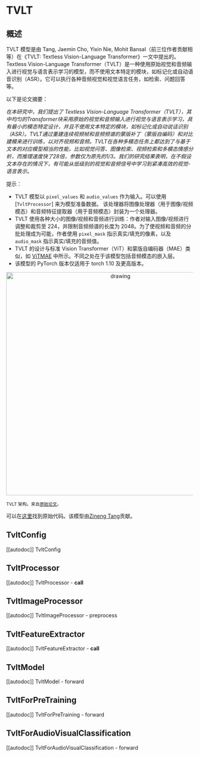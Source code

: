 <!--版权 2023 年HuggingFace团队。版权所有。

根据 Apache 许可证，版本 2.0（“许可证”），除非符合许可证，否则不得使用此文件。
你可以在以下位置获取许可证的副本：

http://www.apache.org/licenses/LICENSE-2.0

除非适用法律或书面同意，根据许可证分发的软件是基于“按原样”提供的，不附带任何担保或条件，无论是明示的还是暗示的。有关许可证的特定语言、权利和限制，请参阅许可证。

⚠️ 注意：此文件是 Markdown 格式的，但包含我们的文档生成器（类似于 MDX）的特定语法，你的 Markdown 查看器可能无法正确渲染。

-->

# TVLT

## 概述

TVLT 模型是由 Tang, Jaemin Cho, Yixin Nie, Mohit Bansal（前三位作者贡献相等）在《TVLT: Textless Vision-Language Transformer》一文中提出的。Textless Vision-Language Transformer（TVLT）是一种使用原始视觉和音频输入进行视觉与语言表示学习的模型，而不使用文本特定的模块，如标记化或自动语音识别（ASR）。它可以执行各种音频视觉和视觉语言任务，如检索、问题回答等。

以下是论文摘要：

*在本研究中，我们提出了 Textless Vision-Language Transformer（TVLT），其中均匀的Transformer块采用原始的视觉和音频输入进行视觉与语言表示学习，具有最小的模态特定设计，并且不使用文本特定的模块，如标记化或自动说话识别（ASR）。TVLT通过重建连续视频帧和音频频谱的蒙版补丁（蒙版自编码）和对比建模来进行训练，以对齐视频和音频。TVLT在各种多模态任务上都达到了与基于文本的对应模型相当的性能，比如视觉问答、图像检索、视频检索和多模态情感分析，而推理速度快了28倍，参数仅为原先的1/3。我们的研究结果表明，在不假设文本存在的情况下，有可能从低级别的视觉和音频信号中学习到紧凑高效的视觉-语言表示。*

提示：

- TVLT 模型以 `pixel_values` 和 `audio_values` 作为输入。可以使用 [`TvltProcessor`] 来为模型准备数据。
  该处理器将图像处理器（用于图像/视频模态）和音频特征提取器（用于音频模态）封装为一个处理器。
- TVLT 使用各种大小的图像/视频和音频进行训练：作者对输入图像/视频进行调整和裁剪至 224，并限制音频频谱的长度为 2048。为了使视频和音频的分批处理成为可能，作者使用 `pixel_mask` 指示真实/填充的像素，以及 `audio_mask` 指示真实/填充的音频值。
- TVLT 的设计与标准 Vision Transformer（ViT）和蒙版自编码器（MAE）类似，如 [ViTMAE](vitmae) 中所示。不同之处在于该模型包括音频模态的嵌入层。
- 该模型的 PyTorch 版本仅适用于 torch 1.10 及更高版本。

<p align="center">
<img src="https://huggingface.co/datasets/huggingface/documentation-images/resolve/main/transformers/model_doc/tvlt_architecture.png"
alt="drawing" width="600"/>
</p>

<small> TVLT 架构。来自<a href="[https://arxiv.org/abs/2102.03334](https://arxiv.org/abs/2209.14156)">原始论文</a>。 </small>

可以在[这里](https://github.com/zinengtang/TVLT)找到原始代码。该模型由[Zineng Tang](https://huggingface.co/ZinengTang)贡献。

## TvltConfig

[[autodoc]] TvltConfig

## TvltProcessor

[[autodoc]] TvltProcessor
    - __call__

## TvltImageProcessor

[[autodoc]] TvltImageProcessor
    - preprocess

## TvltFeatureExtractor

[[autodoc]] TvltFeatureExtractor
    - __call__
    
## TvltModel

[[autodoc]] TvltModel
    - forward

## TvltForPreTraining

[[autodoc]] TvltForPreTraining
    - forward

## TvltForAudioVisualClassification

[[autodoc]] TvltForAudioVisualClassification
    - forward